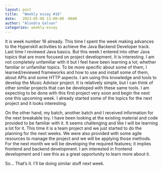 ```yaml
---
layout: post
title:  "Weekly essay #16"
date:   2023-05-08 13:00:00 -0600
author: "Alondra Galvan"
categories: weekly-essay
---
```


It is week number 16 already. This time I spent the week making advances to the Hyperskill activities to achieve the Java Backend Developer track. Last time I reviewed Java basics. But this week I entered into other Java topics that are more focused on project development. It is interesting. I am not completely unfamiliar with it but I feel have been learning a lot; whether familiar or unfamiliar topics. To be more specific about some of them, I learned/reviewed frameworks and how to use and install some of them, about APIs and some HTTP aspects. I am using this knowledge and tools to develop the Music Advisor project. It is relatively simple, but I can think of other similar projects that can be developed with these same tools. I am expecting to be done with this first project very soon and begin the next one this upcoming week. I already started some of the topics for the next project and it looks interesting.

On the other hand, my batch, another batch and I received information for the next breakable toy. I have been looking at the existing material and code provided to be familiar with it. It seems challenging and like I will be learning a lot for it. This time it is a team project and we just started to do the planning for the next weeks. We were also provided with some agile resources to manage the project and we will be applying those methods. For the next month we will be developing the required features; it implies frontend and backend development. I am interested in frontend development and I see this as a great opportunity to learn more about it. 

So... That’s it. I'll be doing similar stuff next week. 
